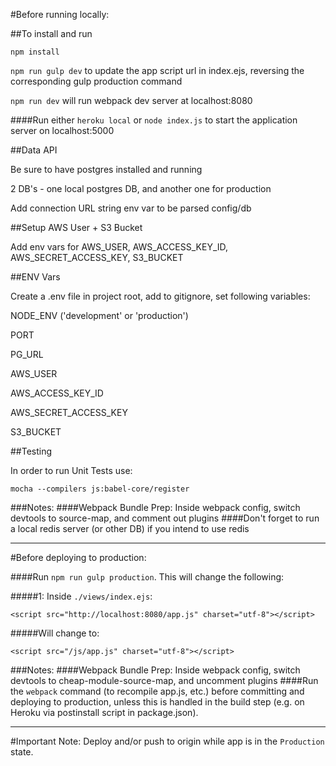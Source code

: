 

#Before running locally:

##To install and run

`npm install`

`npm run gulp dev` to update the app script url in index.ejs, reversing the corresponding gulp production command

`npm run dev` will run webpack dev server at localhost:8080

####Run either `heroku local` or `node index.js` to start the application server on localhost:5000

##Data API

Be sure to have postgres installed and running

2 DB's - one local postgres DB, and another one for production

Add connection URL string env var to be parsed config/db

##Setup AWS User + S3 Bucket

Add env vars for AWS_USER, AWS_ACCESS_KEY_ID, AWS_SECRET_ACCESS_KEY, S3_BUCKET

##ENV Vars

Create a .env file in project root, add to gitignore, set following variables:

NODE_ENV ('development' or 'production')

PORT

PG_URL

AWS_USER

AWS_ACCESS_KEY_ID

AWS_SECRET_ACCESS_KEY

S3_BUCKET

##Testing

In order to run Unit Tests use:

`mocha --compilers js:babel-core/register`

###Notes:
####Webpack Bundle Prep: Inside webpack config, switch devtools to source-map, and comment out plugins
####Don't forget to run a local redis server (or other DB) if you intend to use redis

----------------------------------------------

#Before deploying to production:

####Run `npm run gulp production`. This will change the following:

#####1: Inside `./views/index.ejs`:
```
<script src="http://localhost:8080/app.js" charset="utf-8"></script>
```
#####Will change to:
```
<script src="/js/app.js" charset="utf-8"></script>
```

###Notes:
####Webpack Bundle Prep: Inside webpack config, switch devtools to cheap-module-source-map, and uncomment plugins
####Run the `webpack` command (to recompile app.js, etc.) before committing and deploying to production, unless this is handled in the build step (e.g. on Heroku via postinstall script in package.json).

----------------------------------------------

#Important Note: Deploy and/or push to origin while app is in the `Production` state.
